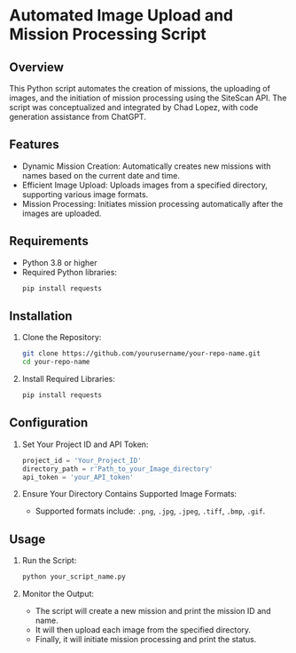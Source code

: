 # Automated Image Upload and Mission Processing Script

## Overview

This Python script automates the creation of missions, the uploading of images, and the initiation of mission processing using the SiteScan API. The script was conceptualized and integrated by Chad Lopez, with code generation assistance from ChatGPT.

## Features

- Dynamic Mission Creation: Automatically creates new missions with names based on the current date and time.
- Efficient Image Upload: Uploads images from a specified directory, supporting various image formats.
- Mission Processing: Initiates mission processing automatically after the images are uploaded.

## Requirements

- Python 3.8 or higher
- Required Python libraries:
    ```python
    pip install requests
    ```

## Installation

1. Clone the Repository:
    ```bash
    git clone https://github.com/yourusername/your-repo-name.git
    cd your-repo-name
    ```

2. Install Required Libraries:
    ```bash
    pip install requests
    ```

## Configuration

1. Set Your Project ID and API Token:
    ```python
    project_id = 'Your_Project_ID'
    directory_path = r'Path_to_your_Image_directory'
    api_token = 'your_API_token'
    ```

2. Ensure Your Directory Contains Supported Image Formats:
    - Supported formats include: `.png`, `.jpg`, `.jpeg`, `.tiff`, `.bmp`, `.gif`.

## Usage

1. Run the Script:
    ```bash
    python your_script_name.py
    ```

2. Monitor the Output:
    - The script will create a new mission and print the mission ID and name.
    - It will then upload each image from the specified directory.
    - Finally, it will initiate mission processing and print the status.


